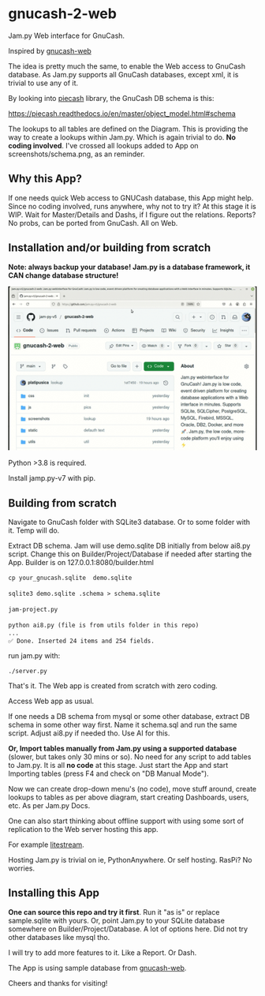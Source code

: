 gnucash-2-web
=============

Jam.py Web interface for GnuCash.

Inspired by [gnucash-web](https://github.com/joshuabach/gnucash-web/)

The idea is pretty much the same, to enable the Web access to GnuCash database.
As Jam.py supports all GnuCash databases, except xml, it is trivial to use any of it.

By looking into [piecash](https://pypi.org/project/piecash/) library, the GnuCash DB schema is this:

https://piecash.readthedocs.io/en/master/object_model.html#schema

The lookups to all tables are defined on the Diagram. This is providing the way to create a lookups
within Jam.py. Which is again trivial to do. **No coding involved**. 
I've crossed all lookups added to App on screenshots/schema.png, as an reminder.

Why this App?
--------------

If one needs quick Web access to GNUCash database, this App might help. Since no coding involved, runs anywhere, why not to try it? 
At this stage it is WIP. Wait for Master/Details and Dashs, if I figure out the relations.
Reports? No probs, can be ported from GnuCash. All on Web.


Installation and/or building from scratch
------------------------------------------

**Note: always backup your database! Jam.py is a database framework, it CAN change database structure!**


[![alt text](https://github.com/jam-py-v5/gnucash-2-web/blob/main/screenshots/gnucash_jampy.gif?raw=true)](https://northwind.pythonanywhere.com)

Python >3.8 is required.

Install jamp.py-v7 with pip.

Building from scratch
----------------------

Navigate to GnuCash folder with SQLite3 database. Or to some folder with it. Temp will do.

Extract DB schema. Jam will use demo.sqlite DB initially from below ai8.py script. 
Change this on Builder/Project/Database if needed after starting the App.
Builder is on 127.0.0.1:8080/builder.html

```
cp your_gnucash.sqlite  demo.sqlite

sqlite3 demo.sqlite .schema > schema.sqlite

jam-project.py

python ai8.py (file is from utils folder in this repo)
...
✅ Done. Inserted 24 items and 254 fields.
```

run jam.py with:
```
./server.py
```
That's it. The Web app is created from scratch with zero coding.

Access Web app as usual.


If one needs a DB schema from mysql or some other database, extract DB schema in some other way first. Name it schema.sql and run the same script. Adjust ai8.py if needed tho. Use AI for this.


**Or, Import tables manually from Jam.py using a supported database** (slower, but takes only 30 mins or so).
No need for any script to add tables to Jam.py. It is all **no code** at this stage. 
Just start the App and start Importing tables (press F4 and check on "DB Manual Mode").

Now we can create drop-down menu's (no code), move stuff around, create lookups to tables as per above diagram, start creating Dashboards, users, etc. As per Jam.py Docs.

One can also start thinking about offline support with using some sort of replication to the Web server hosting this app. 

For example [litestream](https://litestream.io/).

Hosting Jam.py is trivial on ie, PythonAnywhere. Or self hosting. RasPi? No worries.

Installing this App
-------------------

**One can source this repo and try it first**. Run it "as is" or replace sample.sqlite with yours. Or, point Jam.py to your SQLite database somewhere on Builder/Project/Database. A lot of options here.
Did not try other databases like mysql tho.

I will try to add more features to it. Like a Report. Or Dash.

The App is using sample database from [gnucash-web](https://github.com/joshuabach/gnucash-web/).

Cheers and thanks for visiting!
